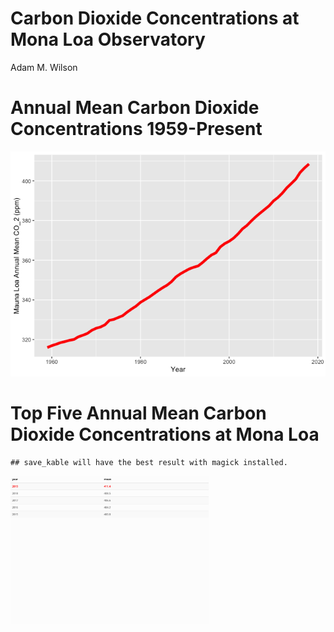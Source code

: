 Carbon Dioxide Concentrations at Mona Loa Observatory
================
Adam M. Wilson

# Annual Mean Carbon Dioxide Concentrations 1959-Present

![](CS_08_template_files/figure-gfm/pressure-1.png)<!-- -->

# Top Five Annual Mean Carbon Dioxide Concentrations at Mona Loa

    ## save_kable will have the best result with magick installed.

<img src="table.png" width="317" />
